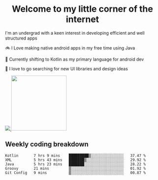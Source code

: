 <h1 align="center"> Welcome to my little corner of the internet </h1>

I'm an undergrad with a keen interest in developing efficient and well structured apps

🚲 I Love making native android apps in my free time using Java

🌄 Currently shifting to Kotlin as my primary language for android dev

🔮  I love to go searching for new UI libraries and design ideas

<a href="">
  <img src="https://komarev.com/ghpvc/?username=ade3l&style=flat-square" />
</a>

<img height="180em" src="https://github-readme-stats-eight-theta.vercel.app/api/top-langs/?username=ade3l&langs_count=7&theme=cobalt&layout=compact"/>

## Weekly coding breakdown
<!--START_SECTION:waka-->
```text
Kotlin       7 hrs 9 mins    █████████▒░░░░░░░░░░░░░░░   37.47 % 
XML          5 hrs 43 mins   ███████▒░░░░░░░░░░░░░░░░░   29.92 % 
Java         5 hrs 23 mins   ███████░░░░░░░░░░░░░░░░░░   28.22 % 
Groovy       21 mins         ▒░░░░░░░░░░░░░░░░░░░░░░░░   01.92 % 
Git Config   9 mins          ▒░░░░░░░░░░░░░░░░░░░░░░░░   00.87 % 
```
<!--END_SECTION:waka-->


<!--
**ade3l/ade3l** is a ✨ _special_ ✨ repository because its `README.md` (this file) appears on your GitHub profile.

Here are some ideas to get you started:

- 🔭 I’m currently working on ... 
- 🌱 I’m currently learning ... 
- 👯 I’m looking to collaborate on ... 
- 🤔 I’m looking for help with ... 
- 💬 Ask me about ... Anything 
- 📫 How to reach me: ...
- 😄 Pronouns: ...
- ⚡ Fun fact: ...
-->
